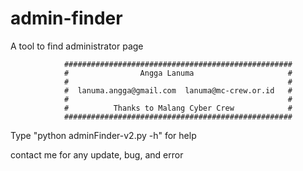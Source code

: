 # admin-finder
A tool to find administrator page


                ###################################################
                #                Angga Lanuma                     #
                #                                                 #
                #  lanuma.angga@gmail.com  lanuma@mc-crew.or.id   #
                #                                                 #
                #          Thanks to Malang Cyber Crew            #
                ###################################################
Type "python adminFinder-v2.py -h" for help


contact me for any update, bug, and error

